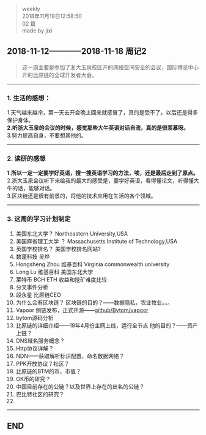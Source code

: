 > weekly  
> 2018年11月19日12:58:50         
> 02 篇  
>made by jixi

## 2018-11-12————2018-11-18 周记2

>这一周主要是参加了浙大玉泉校区开的网络空间安全的会议，国际博览中心开的比原链的全球开发者大会。

----------
### 1. 生活的感想：

1.天气越来越冷，第一天去开会晚上回来就感冒了，真的是受不了。以后还是得多保护身体。  
<b>2.听浙大玉泉的会议的时候，感觉那些大牛英语对话自流，真的是很羡慕呀。</b>  
3.努力提高自身，不要想其他的。  

----------
### 2. 读研的感想
<b>1.所以一定一定要学好英语，搜一搜英语学习的方法，唉，还是最后走到了原点。</b>  
2.浙大玉泉会议听下来给我的最大的感受是，要学好英语，看得懂论文，听得懂大牛的话，能够对话。  
3.区块链还是很有前景的，将他的技术应用在生活的各个领域。  


----------
### 3. 这周的学习计划制定
1. 美国东北大学？ Northeastern University,USA  
2. 美国麻省理工大学 ？ Massachusetts Institute of Technology,USA  
3. 英国学校排名？   美国学校排名网站?  
4. 数蓬科技 吴烨  
5. Hongsheng Zhou 维基百科 Virginia commonwealth university  
6. Long Lu 维基百科 美国东北大学  
7. 莱特币 BCH ETH 收益和挖矿难度比较   
8. 分叉事件分析  
9. 段永星 比原链CEO  
10. 为什么会有区块链？ 区块链的目的？——数据隐私，农业牧业。。。  
11. Vapoor 侧链发布，正式开源——[github/Bytom/vapoor](github/Bytom/vapoor)
12. bytom源码分析
13. 比原链的详细介绍——18年4月份主网上线，运行全节点  他的目的？——资产上链？
14. DNS域名服务概念？
15. Http协议详解？
16. NDN——获取解析标识配置，命名数据网络？
17. PPK开放协议？社区？
18. 比原链的BTM的币，市值？
19. OK币的研究？
20. 中国目前存在的公链？以及世界上存在的出名的公链？  
21. 巴比特社区的研究？
22. 





----------
## END

